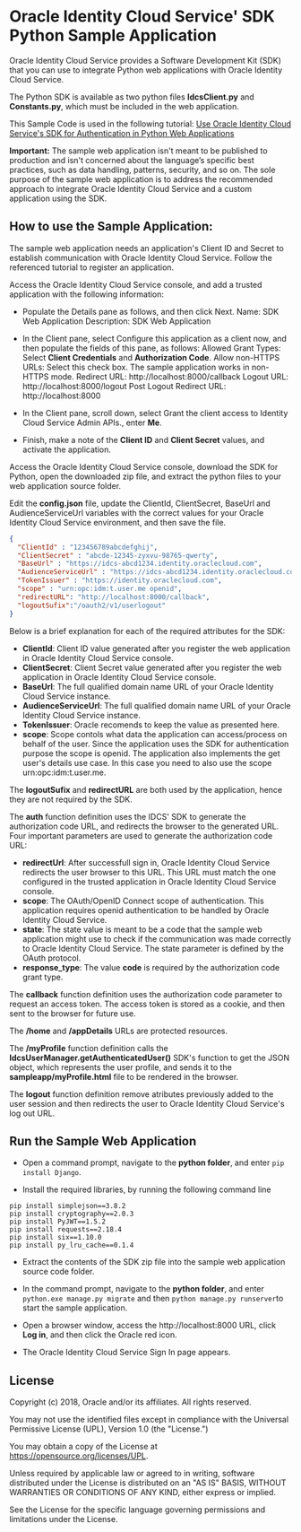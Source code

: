 # Oracle Identity Cloud Service' SDK Python Sample Application

Oracle Identity Cloud Service provides a Software Development Kit (SDK) that you can use to integrate Python web applications with Oracle Identity Cloud Service.

The Python SDK is available as two python files **IdcsClient.py** and **Constants.py**, which must be included in the web application.

This Sample Code is used in the following tutorial: [Use Oracle Identity Cloud Service's SDK for Authentication in Python Web Applications](https://apexapps.oracle.com/pls/apex/f?p=44785:112:0::::P112_CONTENT_ID:22662)

**Important:** The sample web application isn't meant to be published to production and isn't concerned about the language’s specific best practices, such as data handling, patterns, security, and so on. The sole purpose of the sample web application is to address the recommended approach to integrate Oracle Identity Cloud Service and a custom application using the SDK.

## How to use the Sample Application:

The sample web application needs an application's Client ID and Secret to establish communication with Oracle Identity Cloud Service.  Follow the referenced tutorial to register an application.

Access the Oracle Identity Cloud Service console, and add a trusted application with the following information:
- Populate the Details pane as follows, and then click Next.
    Name: SDK Web Application
    Description: SDK Web Application

- In the Client pane, select Configure this application as a client now, and then populate the fields of this pane, as follows:
    Allowed Grant Types: Select **Client Credentials** and **Authorization Code**.
    Allow non-HTTPS URLs: Select this check box. The sample application works in non-HTTPS mode.
    Redirect URL: http://localhost:8000/callback
    Logout URL: http://localhost:8000/logout
    Post Logout Redirect URL: http://localhost:8000

- In the Client pane, scroll down, select Grant the client access to Identity Cloud Service Admin APIs., enter **Me**.  
- Finish, make a note of the **Client ID** and **Client Secret** values, and activate the application.

Access the Oracle Identity Cloud Service console, download the SDK for Python, open the downloaded zip file, and extract the python files to your web application source folder.

Edit the **config.json** file, update the ClientId, ClientSecret, BaseUrl and AudienceServiceUrl variables with the correct values for your Oracle Identity Cloud Service environment, and then save the file.
```json
{
  "ClientId" : "123456789abcdefghij",
  "ClientSecret" : "abcde-12345-zyxvu-98765-qwerty",
  "BaseUrl" : "https://idcs-abcd1234.identity.oraclecloud.com",
  "AudienceServiceUrl" : "https://idcs-abcd1234.identity.oraclecloud.com",
  "TokenIssuer" : "https://identity.oraclecloud.com",
  "scope" : "urn:opc:idm:t.user.me openid",
  "redirectURL": "http://localhost:8000/callback",
  "logoutSufix":"/oauth2/v1/userlogout"
}
```

Below is a brief explanation  for each of the required attributes for the SDK:
- **ClientId**: Client ID value generated after you register the web application in Oracle Identity Cloud Service console.
- **ClientSecret**: Client Secret value generated after you register the web application in Oracle Identity Cloud Service console.
- **BaseUrl**: The full qualified domain name URL of your Oracle Identity Cloud Service instance. 
- **AudienceServiceUrl**: The full qualified domain name URL of your Oracle Identity Cloud Service instance.
- **TokenIssuer**: Oracle recomends to keep the value as presented here.
- **scope**: Scope contols what data the application can access/process on behalf of the user. Since the application uses the SDK for authentication purpose the scope is openid. The application also implements the get user's details use case. In this case you need to also use the scope urn:opc:idm:t.user.me.

The **logoutSufix** and **redirectURL** are both used by the application, hence they are not required by the SDK.

The **auth** function definition uses the IDCS' SDK to generate the authorization code URL, and  redirects the browser to the generated URL.
Four important parameters are used to generate the authorization code URL:
- **redirectUrl**: After successfull sign in, Oracle Identity Cloud Service redirects the user browser to this URL. This URL must match the one configured in the trusted application in Oracle Identity Cloud Service console.
- **scope**: The OAuth/OpenID Connect scope of authentication. This application requires openid authentication to be handled by Oracle Identity Cloud Service.
- **state**: The state value is meant to be a code that the sample web application might use to check if the communication was made correctly to Oracle Identity Cloud Service. The state parameter is defined by the OAuth protocol.
- **response_type**: The value **code** is required by the authorization code grant type.

The **callback** function definition uses the authorization code parameter to request an access token. The access token is stored as a cookie, and then sent to the browser for future use.

The **/home** and **/appDetails** URLs are protected resources. 

The **/myProfile** function definition calls the **IdcsUserManager.getAuthenticatedUser()** SDK's function to get the JSON object, which represents the user profile, and sends it to the **sampleapp/myProfile.html** file to be rendered in the browser.

The **logout** function definition remove atributes previously added to the user session and then redirects the user to Oracle Identity Cloud Service's log out URL.

## Run the Sample Web Application

- Open a command prompt, navigate to the **python folder**, and enter `pip install Django`.

- Install the required libraries, by running the following command line 
```
pip install simplejson==3.8.2
pip install cryptography==2.0.3
pip install PyJWT==1.5.2
pip install requests==2.18.4
pip install six==1.10.0
pip install py_lru_cache==0.1.4
```

- Extract the contents of the SDK zip file into the sample web application source code folder. 

- In the command prompt, navigate to the **python folder**, and enter `python.exe manage.py migrate` and then `python manage.py runserver`to start the sample application. 

- Open a browser window, access the http://localhost:8000 URL, click **Log in**, and then click the Oracle red icon.

- The Oracle Identity Cloud Service Sign In page appears.

## License

Copyright (c) 2018, Oracle and/or its affiliates. All rights reserved.

You may not use the identified files except in compliance with the Universal Permissive License (UPL), Version 1.0 (the "License.")

You may obtain a copy of the License at https://opensource.org/licenses/UPL. 

Unless required by applicable law or agreed to in writing, software distributed under the License is distributed on an "AS IS" BASIS, WITHOUT WARRANTIES OR CONDITIONS OF ANY KIND, either express or implied.

See the License for the specific language governing permissions and limitations under the License.